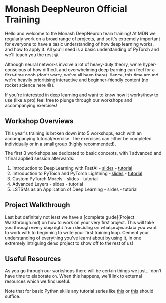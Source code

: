 # Monash DeepNeuron Official Training
Hello and welcome to the Monash DeepNeuron team training!
At MDN we regularly work on a broad range of projects, and so it's extremely important for everyone to have a basic understanding of how deep learning works, and how to apply it.
All you'll need is a basic understanding of PyTorch and we'll teach you the rest 😀.

Although neural networks involve a lot of heavy-duty theory, we're hyper-conscious of how difficult and overwhelming deep learning can feel for a first-time noob (don't worry, we've all been there).
Hence, this time around we're heavily prioritising interactive and beginner-friendly content (no rocket science here 😅).

If you're interested in deep learning and want to know how it works/how to use (like a pro) feel free to plunge through our workshops and accompanying exercises!

## Workshop Overviews
This year's training is broken down into 5 workshops, each with an accompanying tutorial/exercise.
The exercises can either be completed individually or in a small group (highly recommended).

The first 3 workshops are dedicated to basic concepts, with 1 advanced and 1 final applied session afterwards:
1. Introduction to Deep Learning with FastAI - [slides](Workshops/Workshop%201%20-%20Intro%20to%20Deep%20Learning/Introduction%20to%20Deep%20Learning.pptx) - [tutorial](https://colab.research.google.com/github/DeepNeuron-AI/Training/blob/master/Workshops/Workshop%201%20-%20Intro%20to%20Deep%20Learning/FastAI%20Tutorial.ipynb)
2. Introduction to PyTorch and PyTorch Lightning - [slides](Workshops/Workshop%202%20-%20Intro%20to%20PyTorch/Introduction%20to%20PyTorch.pptx) - [tutorial](https://colab.research.google.com/github/DeepNeuron-AI/Training/blob/master/Workshops/Workshop%201%20-%20Intro%20to%20Deep%20Learning/FastAI%20Tutorial.ipynb)
3. Custom PyTorch Models - slides - tutorial
4. Advanced Layers - slides - tutorial
5. LSTSMs as an Application of Deep Learning - slides - tutorial

## Project Walkthrough
Last but definitely not least we have a [complete guide](Project Walkthrough.md) on how to work on your very first project.
This will take you through every step right from deciding on what project/data you want to work with to beginning to write your first training loop.
Cement your understanding of everything you've learnt about by using it, in one extremely intriguing demo project to show off to the rest of us!


## Useful Resources
As you go through our workshops there will be certain things we just... don't have time to elaborate on.
When this happens, we'll link to external resources which we find useful.

Note that for basic Python skills any tutorial series like [this](https://www.youtube.com/playlist?list=PLlcnQQJK8SUjW_HiBWhZ_XOfCq9Hu0aeY) or [this](https://learnxinyminutes.com/docs/python/) should suffice.
